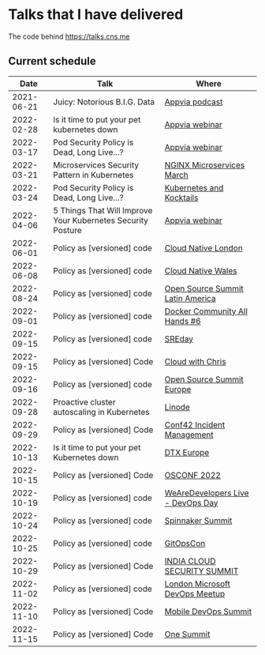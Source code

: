 # Talks that I have delivered

The code behind https://talks.cns.me

## Current schedule

| Date       | Talk                                                        | Where                                                                                                                        |
| ---------- | ----------------------------------------------------------- | ---------------------------------------------------------------------------------------------------------------------------- |
| 2021-06-21 | Juicy: Notorious B.I.G. Data                                | [Appvia podcast](https://www.appvia.io/podcast/8901725)                                                                      |
| 2022-02-28 | Is it time to put your pet kubernetes down                  | [Appvia webinar](https://www.youtube.com/watch?v=4YA9sC6Z1YQ)                                                                |
| 2022-03-17 | Pod Security Policy is Dead, Long Live...?                  | [Appvia webinar](https://www.brighttalk.com/webcast/18932/535753)                                                            |
| 2022-03-21 | Microservices Security Pattern in Kubernetes                | [NGINX Microservices March](https://www.youtube.com/watch?v=k1TYMMxgldY)                                                     |
| 2022-03-24 | Pod Security Policy is Dead, Long Live...?                  | [Kubernetes and Kocktails](https://www.youtube.com/watch?v=C5ohERIhlrY)                                                      |
| 2022-04-06 | 5 Things That Will Improve Your Kubernetes Security Posture | [Appvia webinar](https://www.brighttalk.com/webcast/18932/528461)                                                            |
| 2022-06-01 | Policy as [versioned] code                                  | [Cloud Native London](https://www.youtube.com/watch?v=kujkYxU8HoM)                                                           |
| 2022-06-08 | Policy as [versioned] code                                  | [Cloud Native Wales]()                                                                                                       |
| 2022-08-24 | Policy as [versioned] code                                  | [Open Source Summit Latin America](https://sched.co/15Bqa)                                                                   |
| 2022-09-01 | Policy as [versioned] code                                  | [Docker Community All Hands #6]()                                                                                            |
| 2022-09-15 | Policy as [versioned] code                                  | [SREday](https://www.sreday.com)                                                                                             |
| 2022-09-15 | Policy as [versioned] Code                                  | [Cloud with Chris](https://www.youtube.com/watch?v=uvGJSqSFCqg)                                                              |
| 2022-09-16 | Policy as [versioned] code                                  | [Open Source Summit Europe](https://sched.co/15z1I)                                                                          |
| 2022-09-28 | Proactive cluster autoscaling in Kubernetes                 | [Linode](https://www.linode.com/event/proactive-cluster-autoscaling-in-kubernetes/)                                                                                                |
| 2022-09-29 | Policy as [versioned] Code                                  | [Conf42 Incident Management](https://www.conf42.com/Incident_Management_2022_Chris_NesbittSmith_policy_as_versioned_code)    |
| 2022-10-13 | Is it time to put your pet Kubernetes down                  | [DTX Europe](https://dtxucx.app.swapcard.com/widget/event/dtx-ucx-europe-2022-or-irx-2022/planning/UGxhbm5pbmdfMTAwNTc3MA==) |
| 2022-10-15 | Policy as [versioned] Code                                  | [OSCONF 2022](?)                                                                                                             |
| 2022-10-19 | Policy as [versioned] code                                  | [WeAreDevelopers Live - DevOps Day](https://www.wearedevelopers.com/event/devops-day-1910)                                   |
| 2022-10-24 | Policy as [versioned] code                                  | [Spinnaker Summit](https://sched.co/19kpM)                                                                                   |
| 2022-10-25 | Policy as [versioned] code                                  | [GitOpsCon](https://sched.co/1AR8w)                                                                                          |
| 2022-10-29 | Policy as [versioned] Code                                  | [INDIA CLOUD SECURITY SUMMIT](https://www.indiacloudsecuritysummit.com/#agenda)                                              |
| 2022-11-02 | Policy as [versioned] code                                  | [London Microsoft DevOps Meetup](https://www.meetup.com/london-microsoft-devops/events/287854448/)                           |
| 2022-11-10 | Policy as [versioned] Code                                  | [Mobile DevOps Summit](http://www.mobiledevops.io/summit/agenda/speakers/1773168)                                            |
| 2022-11-15 | Policy as [versioned] Code                                  | [One Summit](https://onesummit2022.sched.com/event/69ffdbbc45806a7ae27374dd29d93237)                                         |

<!--
| Date | Talk                       | Where              |
| ---- | -------------------------- | ------------------ |
| ?    | Policy as [versioned] Code | Docker Switzerland |
| ?    | Policy as [versioned] Code | Kubernetes Community Days UK |
-->
